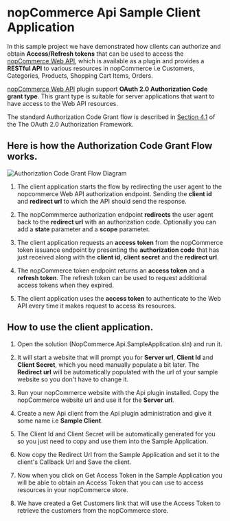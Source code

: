 # nopCommerce Api Sample Client Application

In this sample project we have demonstrated how clients can authorize and obtain **Access/Refresh tokens** that can be used to access the [nopCommerce Web API](https://github.com/SevenSpikes/api-plugin-for-nopcommerce), which is available as a plugin and provides a **RESTful API** to various resources in nopCommerce i.e Customers, Categories, Products, Shopping Cart Items, Orders.

[nopCommerce Web API](https://github.com/SevenSpikes/api-plugin-for-nopcommerce) plugin support **OAuth 2.0 Authorization Code grant type**. This grant type is suitable for server applications that want to have access to the Web API resources.

The standard Authorization Code Grant flow is described in [Section 4.1](http://tools.ietf.org/html/rfc6749#section-4.1) of the The OAuth 2.0 Authorization Framework.

Here is how the Authorization Code Grant Flow works.
---------------------------------------------------------------------------

![Authorization Code Grant Flow Diagram](https://github.com/SevenSpikes/nopCommerce-Api-Authorization/blob/master/diagram.jpg "Authorization Code Grant Flow Diagram")

1. The client application starts the flow by redirecting the user agent to the nopcommerce Web API authorization endpoint. Sending the **client id** and **redirect url** to which the API should send the response.

2. The nopCommmerce authorization endpoint **redirects** the user agent back to the **redirect url** with an authorization code. Optionally you can add a **state** parameter and a **scope** parameter.

3. The client application requests an **access token** from the nopCommerce token issuance endpoint by presenting the **authorization code** that has just received along with the **client id**, **client secret** and the **redirect url**.

4. The nopCommerce token endpoint returns an **access token** and a **refresh token**. The refresh token can be used to request additional access tokens when they expired.

5. The client application uses the **access token** to authenticate to the Web API every time it makes request to access its resources.

How to use the client application.
---------------------------------------------------------------------------

1. Open the solution (NopCommerce.Api.SampleApplication.sln) and run it.

2. It will start a website that will prompt you for **Server url**, **Client Id** and **Client Secret**, which you need manually populate a bit later. The **Redirect url** will be automatically populated with the url of your sample website so you don't have to change it.

3. Run your nopCommerce website with the Api plugin installed. Copy the nopCommerce website url and use it for the **Server url**.

4. Create a new Api client from the Api plugin administration and give it some name i.e **Sample Client**.

5. The Client Id and Client Secret will be automatically generated for you so you just need to copy and use them into the Sample Application.

6. Now copy the Redirect Url from the Sample Application and set it to the client's Callback Url and Save the client.

7. Now when you click on Get Access Token in the Sample Application you will be able to obtain an Access Token that you can use to access resources in your nopCommerce store.

8. We have created a Get Customers link that will use the Access Token to retrieve the customers from the nopCommerce store.



